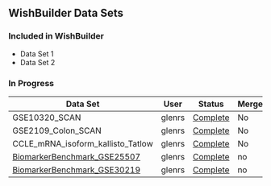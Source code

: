 ## WishBuilder Data Sets

### Included in WishBuilder
- Data Set 1
- Data Set 2

### In Progress

| Data Set  | User  | Status | Merged |
| --------  | ----  | ------ | ------ |
| GSE10320_SCAN | glenrs  | [Complete]({{site.url}}/StatusReports/GSE10320_SCAN-status) | No |
| GSE2109_Colon_SCAN  | glenrs  | [Complete]({{site.url}}/StatusReports/GSE2109_Colon_SCAN-status)  | No  |
| CCLE_mRNA_isoform_kallisto_Tatlow | glenrs  | [Complete]({{site.url}}/StatusReports/CCLE_mRNA_isoform_kallisto_Tatlow-status) | No  ||
|	[BiomarkerBenchmark_GSE25507]({{site.url}}/Descriptions/BiomarkerBenchmark_GSE25507-description)	|	glenrs	|	[Complete]({{site.url}}/StatusReports/BiomarkerBenchmark_GSE25507-status)	|	no	|
|	[BiomarkerBenchmark_GSE30219]({{site.url}}/Descriptions/BiomarkerBenchmark_GSE30219-description)	|	glenrs	|	[Complete]({{site.url}}/StatusReports/BiomarkerBenchmark_GSE30219-status)	|	no	|
